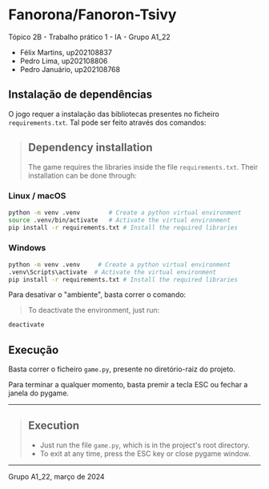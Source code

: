 # Fanorona/Fanoron-Tsivy

Tópico 2B - Trabalho prático 1 - IA - Grupo A1_22

- Félix Martins, up202108837
- Pedro Lima, up202108806
- Pedro Januário, up202108768

## Instalação de dependências

O jogo requer a instalação das bibliotecas presentes no ficheiro `requirements.txt`. Tal pode ser feito através dos comandos:

>## Dependency installation
>The game requires the libraries inside the file `requirements.txt`. Their installation can be done through:


### Linux / macOS

```bash
python -m venv .venv        # Create a python virtual environment
source .venv/bin/activate   # Activate the virtual environment
pip install -r requirements.txt # Install the required libraries
```

### Windows

```bash
python -m venv .venv     # Create a python virtual environment
.venv\Scripts\activate  # Activate the virtual environment
pip install -r requirements.txt # Install the required libraries
```

Para desativar o "ambiente", basta correr o comando:
> To deactivate the environment, just run:
    
```bash
deactivate
```

## Execução

Basta correr o ficheiro ```game.py```, presente no diretório-raiz do projeto.

Para terminar a qualquer momento, basta premir a tecla ESC ou fechar a janela do pygame.

***

>## Execution
>- Just run the file ```game.py```, which is in the project's root directory.
>- To exit at any time, press the ESC key or close pygame window.


***

Grupo A1_22, março de 2024
